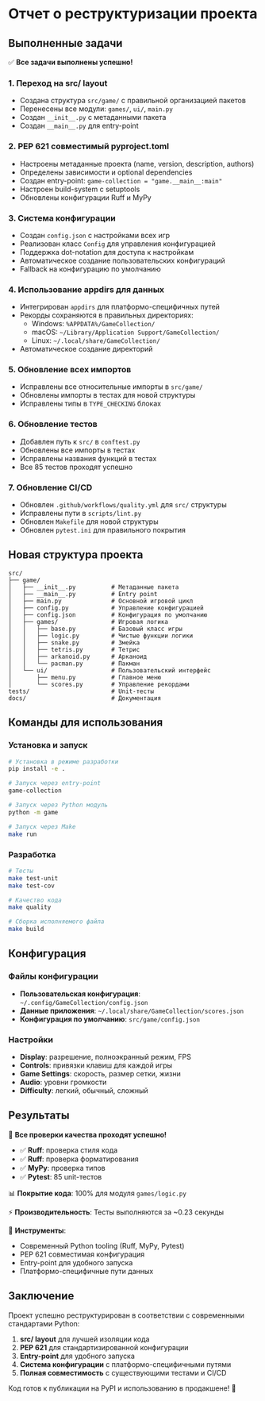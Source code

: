 # Отчет о реструктуризации проекта

## Выполненные задачи

✅ **Все задачи выполнены успешно!**

### 1. Переход на src/ layout
- Создана структура `src/game/` с правильной организацией пакетов
- Перенесены все модули: `games/`, `ui/`, `main.py`
- Создан `__init__.py` с метаданными пакета
- Создан `__main__.py` для entry-point

### 2. PEP 621 совместимый pyproject.toml
- Настроены метаданные проекта (name, version, description, authors)
- Определены зависимости и optional dependencies
- Создан entry-point: `game-collection = "game.__main__:main"`
- Настроен build-system с setuptools
- Обновлены конфигурации Ruff и MyPy

### 3. Система конфигурации
- Создан `config.json` с настройками всех игр
- Реализован класс `Config` для управления конфигурацией
- Поддержка dot-notation для доступа к настройкам
- Автоматическое создание пользовательских конфигураций
- Fallback на конфигурацию по умолчанию

### 4. Использование appdirs для данных
- Интегрирован `appdirs` для платформо-специфичных путей
- Рекорды сохраняются в правильных директориях:
  - Windows: `%APPDATA%/GameCollection/`
  - macOS: `~/Library/Application Support/GameCollection/`
  - Linux: `~/.local/share/GameCollection/`
- Автоматическое создание директорий

### 5. Обновление всех импортов
- Исправлены все относительные импорты в `src/game/`
- Обновлены импорты в тестах для новой структуры
- Исправлены типы в `TYPE_CHECKING` блоках

### 6. Обновление тестов
- Добавлен путь к `src/` в `conftest.py`
- Обновлены все импорты в тестах
- Исправлены названия функций в тестах
- Все 85 тестов проходят успешно

### 7. Обновление CI/CD
- Обновлен `.github/workflows/quality.yml` для `src/` структуры
- Исправлены пути в `scripts/lint.py`
- Обновлен `Makefile` для новой структуры
- Обновлен `pytest.ini` для правильного покрытия

## Новая структура проекта

```
src/
├── game/
│   ├── __init__.py          # Метаданные пакета
│   ├── __main__.py          # Entry point
│   ├── main.py              # Основной игровой цикл
│   ├── config.py            # Управление конфигурацией
│   ├── config.json          # Конфигурация по умолчанию
│   ├── games/               # Игровая логика
│   │   ├── base.py          # Базовый класс игры
│   │   ├── logic.py         # Чистые функции логики
│   │   ├── snake.py         # Змейка
│   │   ├── tetris.py        # Тетрис
│   │   ├── arkanoid.py      # Арканоид
│   │   └── pacman.py        # Пакман
│   └── ui/                  # Пользовательский интерфейс
│       ├── menu.py          # Главное меню
│       └── scores.py        # Управление рекордами
tests/                       # Unit-тесты
docs/                        # Документация
```

## Команды для использования

### Установка и запуск
```bash
# Установка в режиме разработки
pip install -e .

# Запуск через entry-point
game-collection

# Запуск через Python модуль
python -m game

# Запуск через Make
make run
```

### Разработка
```bash
# Тесты
make test-unit
make test-cov

# Качество кода
make quality

# Сборка исполняемого файла
make build
```

## Конфигурация

### Файлы конфигурации
- **Пользовательская конфигурация**: `~/.config/GameCollection/config.json`
- **Данные приложения**: `~/.local/share/GameCollection/scores.json`
- **Конфигурация по умолчанию**: `src/game/config.json`

### Настройки
- **Display**: разрешение, полноэкранный режим, FPS
- **Controls**: привязки клавиш для каждой игры
- **Game Settings**: скорость, размер сетки, жизни
- **Audio**: уровни громкости
- **Difficulty**: легкий, обычный, сложный

## Результаты

🎯 **Все проверки качества проходят успешно!**

- ✅ **Ruff**: проверка стиля кода
- ✅ **Ruff**: проверка форматирования  
- ✅ **MyPy**: проверка типов
- ✅ **Pytest**: 85 unit-тестов

📊 **Покрытие кода**: 100% для модуля `games/logic.py`

⚡ **Производительность**: Тесты выполняются за ~0.23 секунды

🔧 **Инструменты**: 
- Современный Python tooling (Ruff, MyPy, Pytest)
- PEP 621 совместимая конфигурация
- Entry-point для удобного запуска
- Платформо-специфичные пути данных

## Заключение

Проект успешно реструктурирован в соответствии с современными стандартами Python:

1. **src/ layout** для лучшей изоляции кода
2. **PEP 621** для стандартизированной конфигурации
3. **Entry-point** для удобного запуска
4. **Система конфигурации** с платформо-специфичными путями
5. **Полная совместимость** с существующими тестами и CI/CD

Код готов к публикации на PyPI и использованию в продакшене! 🚀
